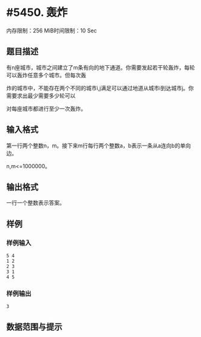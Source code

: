 # #5450. 轰炸

内存限制：256 MiB时间限制：10 Sec

## 题目描述

有n座城市，城市之间建立了m条有向的地下通道。你需要发起若干轮轰炸，每轮可以轰炸任意多个城市。但每次轰

炸的城市中，不能存在两个不同的城市i,j满足可以通过地道从城市i到达城市j。你需要求出最少需要多少轮可以

对每座城市都进行至少一次轰炸。

## 输入格式

第一行两个整数n，m。接下来m行每行两个整数a，b表示一条从a连向b的单向边。

n,m<=1000000。

## 输出格式

一行一个整数表示答案。

## 样例

### 样例输入

    
    5 4
    1 2
    2 3
    3 1
    4 5
    

### 样例输出

    
    3
    

## 数据范围与提示
